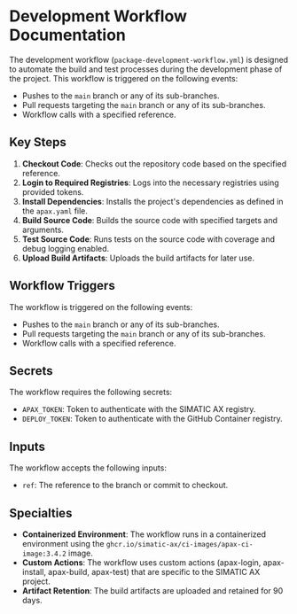 # Development Workflow Documentation

The development workflow (`package-development-workflow.yml`) is designed to automate the build and test processes during the development phase of the project. This workflow is triggered on the following events:

- Pushes to the `main` branch or any of its sub-branches.
- Pull requests targeting the `main` branch or any of its sub-branches.
- Workflow calls with a specified reference.

## Key Steps

1. **Checkout Code**: Checks out the repository code based on the specified reference.
2. **Login to Required Registries**: Logs into the necessary registries using provided tokens.
3. **Install Dependencies**: Installs the project's dependencies as defined in the `apax.yaml` file.
4. **Build Source Code**: Builds the source code with specified targets and arguments.
5. **Test Source Code**: Runs tests on the source code with coverage and debug logging enabled.
6. **Upload Build Artifacts**: Uploads the build artifacts for later use.

## Workflow Triggers

The workflow is triggered on the following events:
- Pushes to the `main` branch or any of its sub-branches.
- Pull requests targeting the `main` branch or any of its sub-branches.
- Workflow calls with a specified reference.

## Secrets

The workflow requires the following secrets:
- `APAX_TOKEN`: Token to authenticate with the SIMATIC AX registry.
- `DEPLOY_TOKEN`: Token to authenticate with the GitHub Container registry.

## Inputs

The workflow accepts the following inputs:
- `ref`: The reference to the branch or commit to checkout.

## Specialties

- **Containerized Environment**: The workflow runs in a containerized environment using the `ghcr.io/simatic-ax/ci-images/apax-ci-image:3.4.2` image.
- **Custom Actions**: The workflow uses custom actions (apax-login, apax-install, apax-build, apax-test) that are specific to the SIMATIC AX project.
- **Artifact Retention**: The build artifacts are uploaded and retained for 90 days.